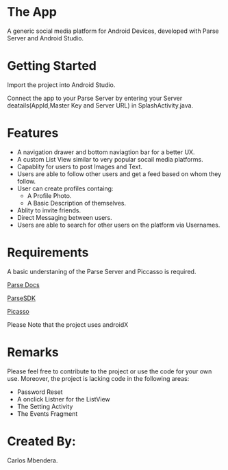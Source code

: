 # The App
A generic social media platform for Android Devices, developed with Parse Server and Android Studio.

# Getting Started
Import the project into Android Studio.


Connect the app to your Parse Server by entering your Server deatails(AppId,Master Key and Server URL) in SplashActivity.java.

# Features
  - A navigation drawer and bottom naviagtion bar for a better UX.
  - A custom List View similar to very popular socail media platforms.
  - Capablity for users to post Images and Text.
  - Users are able to follow other users and get a feed based on whom they follow.
  - User can create profiles containg: 
      - A Profile Photo.
      - A Basic Description of themselves.
  - Ablity to invite friends.
  - Direct Messaging between users.
  - Users are able to search for other users on the platform via Usernames.
  
  
 # Requirements

A basic understaning of the Parse Server and Piccasso is required.

[Parse Docs](https://docs.parseplatform.org/android/guide/)

[ParseSDK](https://github.com/parse-community/Parse-SDK-Android)

[Picasso](https://square.github.io/picasso/)


Please Note that the project uses androidX

# Remarks
Please feel free to contribute to the project or use the code for your own use. Moreover, the project is lacking code in the following areas:

- Password Reset
- A onclick Listner for the ListView
- The Setting Activity
- The Events Fragment

# Created By:
Carlos Mbendera.

